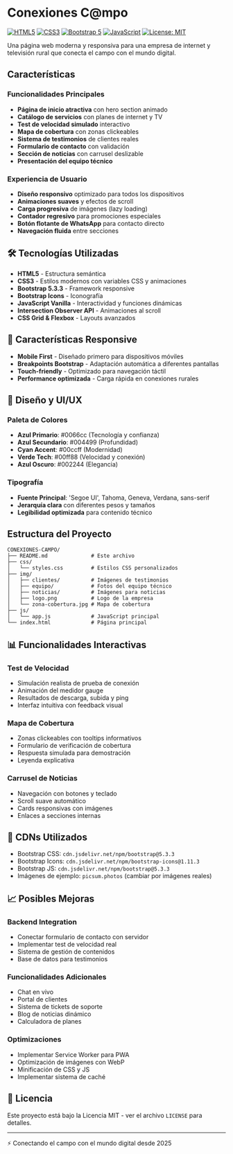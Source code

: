 # Conexiones C@mpo

[![HTML5](https://img.shields.io/badge/HTML5-E34F26?style=for-the-badge&logo=html5&logoColor=white)]()
[![CSS3](https://img.shields.io/badge/CSS3-1572B6?style=for-the-badge&logo=css3&logoColor=white)]()
[![Bootstrap 5](https://img.shields.io/badge/Bootstrap-7952B3?style=for-the-badge&logo=bootstrap&logoColor=white)]()
[![JavaScript](https://img.shields.io/badge/JavaScript-F7DF1E?style=for-the-badge&logo=javascript&logoColor=black)]()
[![License: MIT](https://img.shields.io/badge/License-MIT-green?style=for-the-badge)]()

Una página web moderna y responsiva para una empresa de internet y televisión rural que conecta el campo con el mundo digital.

## Características

### Funcionalidades Principales
- **Página de inicio atractiva** con hero section animado
- **Catálogo de servicios** con planes de internet y TV
- **Test de velocidad simulado** interactivo
- **Mapa de cobertura** con zonas clickeables
- **Sistema de testimonios** de clientes reales
- **Formulario de contacto** con validación
- **Sección de noticias** con carrusel deslizable
- **Presentación del equipo técnico**

### Experiencia de Usuario
- **Diseño responsivo** optimizado para todos los dispositivos
- **Animaciones suaves** y efectos de scroll
- **Carga progresiva** de imágenes (lazy loading)
- **Contador regresivo** para promociones especiales
- **Botón flotante de WhatsApp** para contacto directo
- **Navegación fluida** entre secciones

## 🛠️ Tecnologías Utilizadas

- **HTML5** - Estructura semántica
- **CSS3** - Estilos modernos con variables CSS y animaciones
- **Bootstrap 5.3.3** - Framework responsive
- **Bootstrap Icons** - Iconografía
- **JavaScript Vanilla** - Interactividad y funciones dinámicas
- **Intersection Observer API** - Animaciones al scroll
- **CSS Grid & Flexbox** - Layouts avanzados

## 📱 Características Responsive

- **Mobile First** - Diseñado primero para dispositivos móviles
- **Breakpoints Bootstrap** - Adaptación automática a diferentes pantallas
- **Touch-friendly** - Optimizado para navegación táctil
- **Performance optimizada** - Carga rápida en conexiones rurales

## 🎨 Diseño y UI/UX

### Paleta de Colores
- **Azul Primario**: #0066cc (Tecnología y confianza)
- **Azul Secundario**: #004499 (Profundidad)
- **Cyan Accent**: #00ccff (Modernidad)
- **Verde Tech**: #00ff88 (Velocidad y conexión)
- **Azul Oscuro**: #002244 (Elegancia)

### Tipografía
- **Fuente Principal**: 'Segoe UI', Tahoma, Geneva, Verdana, sans-serif
- **Jerarquía clara** con diferentes pesos y tamaños
- **Legibilidad optimizada** para contenido técnico

## Estructura del Proyecto

```
CONEXIONES-CAMPO/
├── README.md              # Este archivo
├── css/
│   └── styles.css         # Estilos CSS personalizados
├── img/
│   ├── clientes/          # Imágenes de testimonios
│   ├── equipo/            # Fotos del equipo técnico
│   ├── noticias/          # Imágenes para noticias
│   ├── logo.png           # Logo de la empresa
│   └── zona-cobertura.jpg # Mapa de cobertura
├── js/
│   └── app.js             # JavaScript principal
└── index.html             # Página principal
```

## 📊 Funcionalidades Interactivas

### Test de Velocidad
- Simulación realista de prueba de conexión
- Animación del medidor gauge
- Resultados de descarga, subida y ping
- Interfaz intuitiva con feedback visual

### Mapa de Cobertura
- Zonas clickeables con tooltips informativos
- Formulario de verificación de cobertura
- Respuesta simulada para demostración
- Leyenda explicativa

### Carrusel de Noticias
- Navegación con botones y teclado
- Scroll suave automático
- Cards responsivas con imágenes
- Enlaces a secciones internas

## 🔗 CDNs Utilizados

- Bootstrap CSS: `cdn.jsdelivr.net/npm/bootstrap@5.3.3`
- Bootstrap Icons: `cdn.jsdelivr.net/npm/bootstrap-icons@1.11.3`
- Bootstrap JS: `cdn.jsdelivr.net/npm/bootstrap@5.3.3`
- Imágenes de ejemplo: `picsum.photos` (cambiar por imágenes reales)

## 📈 Posibles Mejoras

### Backend Integration
- Conectar formulario de contacto con servidor
- Implementar test de velocidad real
- Sistema de gestión de contenidos
- Base de datos para testimonios

### Funcionalidades Adicionales
- Chat en vivo
- Portal de clientes
- Sistema de tickets de soporte
- Blog de noticias dinámico
- Calculadora de planes

### Optimizaciones
- Implementar Service Worker para PWA
- Optimización de imágenes con WebP
- Minificación de CSS y JS
- Implementar sistema de caché

## 📄 Licencia

Este proyecto está bajo la Licencia MIT - ver el archivo `LICENSE` para detalles.

---

⚡ Conectando el campo con el mundo digital desde 2025
